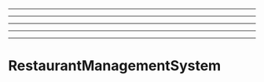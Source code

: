 ---------------------
----------------------------------------------------------------------------------------------------
----------------------------------------------------------------------------------------------------
----------------------------------------------------------------------------------------------------
----------------------------------------------------------------------------------------------------
# RestaurantManagementSystem
